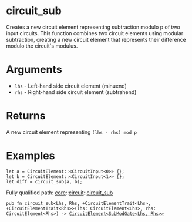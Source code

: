 # circuit_sub

Creates a new circuit element representing subtraction modulo p of two input circuits.
This function combines two circuit elements using modular subtraction, creating a new circuit
element that represents their difference modulo the circuit's modulus.
# Arguments

- `lhs` - Left-hand side circuit element (minuend)
- `rhs` - Right-hand side circuit element (subtrahend)
# Returns

A new circuit element representing `(lhs - rhs) mod p`
# Examples

```cairo
let a = CircuitElement::<CircuitInput<0>> {};
let b = CircuitElement::<CircuitInput<1>> {};
let diff = circuit_sub(a, b);
```

Fully qualified path: [core](./core.md)::[circuit](./core-circuit.md)::[circuit_sub](./core-circuit-circuit_sub.md)

<pre><code class="language-cairo">pub fn circuit_sub&lt;Lhs, Rhs, +CircuitElementTrait&lt;Lhs&gt;, +CircuitElementTrait&lt;Rhs&gt;&gt;(lhs: CircuitElement&lt;Lhs&gt;, rhs: CircuitElement&lt;Rhs&gt;) -&gt; <a href="core-circuit-CircuitElement.html">CircuitElement&lt;SubModGate&lt;Lhs, Rhs&gt;&gt;</a></code></pre>

